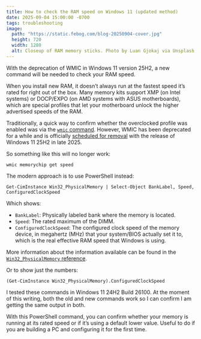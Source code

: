 ```yaml
---
title: How to check the RAM speed on Windows 11 (updated method)
date: 2025-09-04 15:00:00 -0700
tags: troubleshooting
image:
  path: "https://static.febog.com/blog-20250904-cover.jpg"
  height: 720
  width: 1280
  alt: Closeup of RAM memory sticks. Photo by Luan Gjokaj via Unsplash.
---
```

With the deprecation of WMIC in Windows 11 version 25H2, a new command will be needed to check your RAM speed.

When you install new RAM, it doesn’t always run at the fastest speed it’s rated for right out of the box. Many memory kits support XMP (on Intel systems) or DOCP/EXPO (on AMD systems with ASUS motherboards), which are special profiles that let your motherboard unlock the higher advertised speeds of the RAM.

Traditionally, a quick way to confirm whether the overclocked profile was enabled was via the [`wmic` command](https://learn.microsoft.com/en-us/windows/win32/wmisdk/wmic). However, WMIC has been deprecated for a while and is officially [scheduled for removal](https://blogs.windows.com/windows-insider/2025/08/29/releasing-windows-11-version-25h2-to-the-release-preview-channel/) with the release of Windows 11 25H2 in late 2025.

So something like this will no longer work:

```
wmic memorychip get speed
```

The modern approach is to use PowerShell instead:

```
Get-CimInstance Win32_PhysicalMemory | Select-Object BankLabel, Speed, ConfiguredClockSpeed
```

Which shows:

- `BankLabel`: Physically labeled bank where the memory is located.
- `Speed`: The rated maximum of the DIMM.
- `ConfiguredClockSpeed`: The configured clock speed of the memory device, in megahertz (MHz) that your system/BIOS actually set it to, which is the real effective RAM speed that Windows is using.

More information about the information available can be found in the [`Win32_PhysicalMemory` reference](https://learn.microsoft.com/en-us/windows/win32/cimwin32prov/win32-physicalmemory).

Or to show just the numbers:

```
(Get-CimInstance Win32_PhysicalMemory).ConfiguredClockSpeed
```

I tested these commands in Windows 11 24H2 Build 26100. At the moment of this writing, both the old and new commands work so I can confirm I am getting the same output in both.

With this PowerShell command, you can confirm whether your memory is running at its rated speed or if it’s using a default lower value. Useful to do if you are building a PC and configuring it for the first time.
